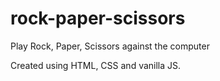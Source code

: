 # rock-paper-scissors
Play Rock, Paper, Scissors against the computer

Created using HTML, CSS and vanilla JS.

